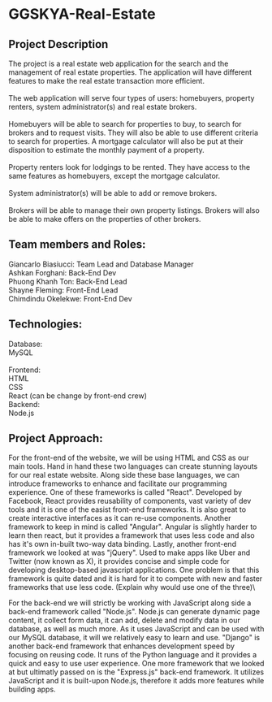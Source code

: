 # GGSKYA-Real-Estate

## Project Description
The project is a real estate web application for the search and the management of real estate properties. The application will have different features to make the real estate transaction more efficient.\
\
The web application will serve four types of users: homebuyers, property renters, system administrator(s) and real estate brokers.\
\
Homebuyers will be able to search for properties to buy, to search for brokers and to request visits. They will also be able to use different criteria to search for properties. A mortgage calculator will also be put at their disposition to estimate the monthly payment of a property. \
\
Property renters look for lodgings to be rented. They have access to the same features as homebuyers, except the mortgage calculator. \
\
System administrator(s) will be able to add or remove brokers.\
\
Brokers will be able to manage their own property listings. Brokers will also be able to make offers on the properties of other brokers. 



## Team members and Roles:
Giancarlo Biasiucci: Team Lead and Database Manager \
Ashkan Forghani: Back-End Dev \
Phuong Khanh Ton: Back-End Lead \
Shayne Fleming: Front-End Lead \
Chimdindu Okelekwe: Front-End Dev

## Technologies:

Database:\
MySQL\
\
Frontend:\
HTML\
CSS\
React (can be change by front-end crew)
\
Backend:\
Node.js


## Project Approach: 
For the front-end of the website, we will be using HTML and CSS as our main tools. Hand in hand these two languages can create stunning layouts for our real estate website. Along side these base languages, we can introduce frameworks to enhance and facilitate our programming experience. One of these frameworks is called "React". Developed by Facebook, React provides reusability of components, vast variety of dev tools and it is one of the easist front-end frameworks. It is also great to create interactive interfaces as it can re-use components. Another framework to keep in mind is called "Angular". Angular is slightly harder to learn then react, but it provides a framework that uses less code and also has it's own in-built two-way data binding. Lastly, another front-end framework we looked at was "jQuery". Used to make apps like Uber and Twitter (now known as X), it provides concise and simple code for developing desktop-based javascript applications. One problem is that this framework is quite dated and it is hard for it to compete with new and faster frameworks that use less code. (Explain why would use one of the three)\

For the back-end we will strictly be working with JavaScript along side a back-end framework called "Node.js". Node.js can generate dynamic page content, it collect form data, it can add, delete and modify data in our database, as well as much more. As it uses JavaScript and can be used with our MySQL database, it will we relatively easy to learn and use. "Django" is another back-end framework that enhances development speed by focusing on reusing code. It runs of the Python language and it provides a quick and easy to use user experience. One more framework that we looked at but ultimatly passed on is the "Express.js" back-end framework. It utilizes JavaScript and it is built-upon Node.js, therefore it adds more features while building apps.




